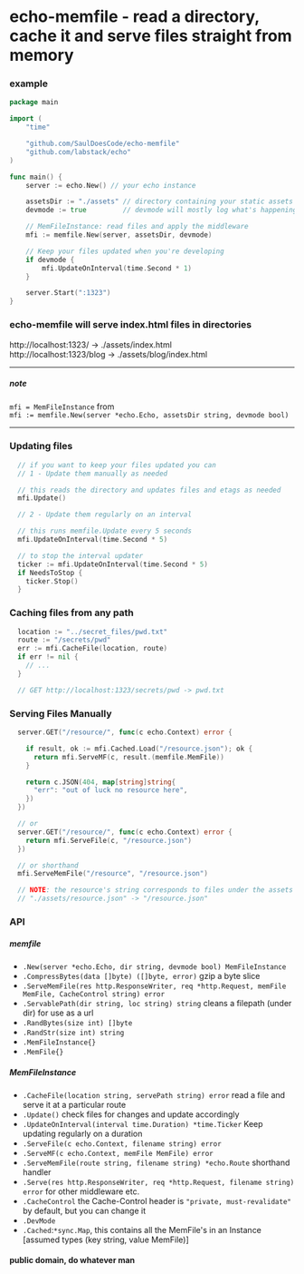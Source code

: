# echo-memfile - read a directory, cache it and serve files straight from memory

### example

```go
package main

import (
	"time"

	"github.com/SaulDoesCode/echo-memfile"
	"github.com/labstack/echo"
)

func main() {
	server := echo.New() // your echo instance

	assetsDir := "./assets" // directory containing your static assets
	devmode := true         // devmode will mostly log what's happening

	// MemFileInstance: read files and apply the middleware
	mfi := memfile.New(server, assetsDir, devmode)

	// Keep your files updated when you're developing
	if devmode {
		mfi.UpdateOnInterval(time.Second * 1)
	}

	server.Start(":1323")
}

```

### echo-memfile will serve index.html files in directories

http://localhost:1323/ -> ./assets/index.html   
http://localhost:1323/blog -> ./assets/blog/index.html   

________
##### note
``mfi = MemFileInstance``
from    
``mfi := memfile.New(server *echo.Echo, assetsDir string, devmode bool)``
_______

### Updating files

```go
  // if you want to keep your files updated you can
  // 1 - Update them manually as needed

  // this reads the directory and updates files and etags as needed
  mfi.Update()

  // 2 - Update them regularly on an interval

  // this runs memfile.Update every 5 seconds
  mfi.UpdateOnInterval(time.Second * 5)

  // to stop the interval updater
  ticker := mfi.UpdateOnInterval(time.Second * 5)
  if NeedsToStop {
    ticker.Stop()
  }
```

### Caching files from any path

```go
  location := "../secret_files/pwd.txt"
  route := "/secrets/pwd"
  err := mfi.CacheFile(location, route)
  if err != nil {
    // ...
  }

  // GET http://localhost:1323/secrets/pwd -> pwd.txt
```

### Serving Files Manually

```go
  server.GET("/resource/", func(c echo.Context) error {

    if result, ok := mfi.Cached.Load("/resource.json"); ok {
      return mfi.ServeMF(c, result.(memfile.MemFile))
    }

    return c.JSON(404, map[string]string{
      "err": "out of luck no resource here",
    })
  })

  // or
  server.GET("/resource/", func(c echo.Context) error {
    return mfi.ServeFile(c, "/resource.json")
  })

  // or shorthand
  mfi.ServeMemFile("/resource", "/resource.json")

  // NOTE: the resource's string corresponds to files under the assets dir
  // "./assets/resource.json" -> "/resource.json"
```

### API

##### memfile
* ``.New(server *echo.Echo, dir string, devmode bool) MemFileInstance``
* ``.CompressBytes(data []byte) ([]byte, error)`` gzip a byte slice
* ``.ServeMemFile(res http.ResponseWriter, req *http.Request, memFile MemFile, CacheControl string) error``
* ``.ServablePath(dir string, loc string) string`` cleans a filepath (under dir) for use as a url
* ``.RandBytes(size int) []byte``
* ``.RandStr(size int) string``
* ``.MemFileInstance{}``
* ``.MemFile{}``


##### MemFileInstance
* ``.CacheFile(location string, servePath string) error`` read a file and serve it at a particular route
* ``.Update()`` check files for changes and update accordingly
* ``.UpdateOnInterval(interval time.Duration) *time.Ticker`` Keep updating regularly on a duration
* ``.ServeFile(c echo.Context, filename string) error``
* ``.ServeMF(c echo.Context, memFile MemFile) error``
* ``.ServeMemFile(route string, filename string) *echo.Route`` shorthand handler
* ``.Serve(res http.ResponseWriter, req *http.Request, filename string) error`` for other middleware etc.
* ``.CacheControl`` the Cache-Control header is ``"private, must-revalidate"`` by default, but you can change it
* ``.DevMode``
* ``.Cached``:``*sync.Map``, this contains all the MemFile's in an Instance [assumed types (key string, value MemFile)]


#### public domain, do whatever man
